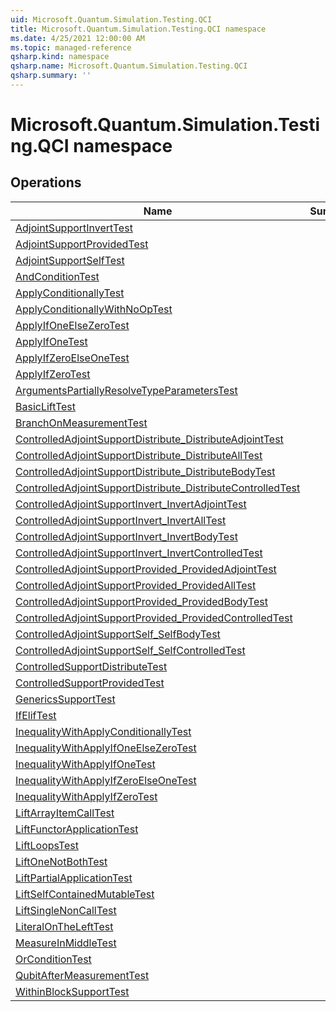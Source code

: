 ```yaml
---
uid: Microsoft.Quantum.Simulation.Testing.QCI
title: Microsoft.Quantum.Simulation.Testing.QCI namespace
ms.date: 4/25/2021 12:00:00 AM
ms.topic: managed-reference
qsharp.kind: namespace
qsharp.name: Microsoft.Quantum.Simulation.Testing.QCI
qsharp.summary: ''
---
```


# Microsoft.Quantum.Simulation.Testing.QCI namespace




<!-- summaries -->

## Operations

| Name | Summary |
|------|---------|
|[AdjointSupportInvertTest](xref:Microsoft.Quantum.Simulation.Testing.QCI.AdjointSupportInvertTest) | |
|[AdjointSupportProvidedTest](xref:Microsoft.Quantum.Simulation.Testing.QCI.AdjointSupportProvidedTest) | |
|[AdjointSupportSelfTest](xref:Microsoft.Quantum.Simulation.Testing.QCI.AdjointSupportSelfTest) | |
|[AndConditionTest](xref:Microsoft.Quantum.Simulation.Testing.QCI.AndConditionTest) | |
|[ApplyConditionallyTest](xref:Microsoft.Quantum.Simulation.Testing.QCI.ApplyConditionallyTest) | |
|[ApplyConditionallyWithNoOpTest](xref:Microsoft.Quantum.Simulation.Testing.QCI.ApplyConditionallyWithNoOpTest) | |
|[ApplyIfOneElseZeroTest](xref:Microsoft.Quantum.Simulation.Testing.QCI.ApplyIfOneElseZeroTest) | |
|[ApplyIfOneTest](xref:Microsoft.Quantum.Simulation.Testing.QCI.ApplyIfOneTest) | |
|[ApplyIfZeroElseOneTest](xref:Microsoft.Quantum.Simulation.Testing.QCI.ApplyIfZeroElseOneTest) | |
|[ApplyIfZeroTest](xref:Microsoft.Quantum.Simulation.Testing.QCI.ApplyIfZeroTest) | |
|[ArgumentsPartiallyResolveTypeParametersTest](xref:Microsoft.Quantum.Simulation.Testing.QCI.ArgumentsPartiallyResolveTypeParametersTest) | |
|[BasicLiftTest](xref:Microsoft.Quantum.Simulation.Testing.QCI.BasicLiftTest) | |
|[BranchOnMeasurementTest](xref:Microsoft.Quantum.Simulation.Testing.QCI.BranchOnMeasurementTest) | |
|[ControlledAdjointSupportDistribute_DistributeAdjointTest](xref:Microsoft.Quantum.Simulation.Testing.QCI.ControlledAdjointSupportDistribute_DistributeAdjointTest) | |
|[ControlledAdjointSupportDistribute_DistributeAllTest](xref:Microsoft.Quantum.Simulation.Testing.QCI.ControlledAdjointSupportDistribute_DistributeAllTest) | |
|[ControlledAdjointSupportDistribute_DistributeBodyTest](xref:Microsoft.Quantum.Simulation.Testing.QCI.ControlledAdjointSupportDistribute_DistributeBodyTest) | |
|[ControlledAdjointSupportDistribute_DistributeControlledTest](xref:Microsoft.Quantum.Simulation.Testing.QCI.ControlledAdjointSupportDistribute_DistributeControlledTest) | |
|[ControlledAdjointSupportInvert_InvertAdjointTest](xref:Microsoft.Quantum.Simulation.Testing.QCI.ControlledAdjointSupportInvert_InvertAdjointTest) | |
|[ControlledAdjointSupportInvert_InvertAllTest](xref:Microsoft.Quantum.Simulation.Testing.QCI.ControlledAdjointSupportInvert_InvertAllTest) | |
|[ControlledAdjointSupportInvert_InvertBodyTest](xref:Microsoft.Quantum.Simulation.Testing.QCI.ControlledAdjointSupportInvert_InvertBodyTest) | |
|[ControlledAdjointSupportInvert_InvertControlledTest](xref:Microsoft.Quantum.Simulation.Testing.QCI.ControlledAdjointSupportInvert_InvertControlledTest) | |
|[ControlledAdjointSupportProvided_ProvidedAdjointTest](xref:Microsoft.Quantum.Simulation.Testing.QCI.ControlledAdjointSupportProvided_ProvidedAdjointTest) | |
|[ControlledAdjointSupportProvided_ProvidedAllTest](xref:Microsoft.Quantum.Simulation.Testing.QCI.ControlledAdjointSupportProvided_ProvidedAllTest) | |
|[ControlledAdjointSupportProvided_ProvidedBodyTest](xref:Microsoft.Quantum.Simulation.Testing.QCI.ControlledAdjointSupportProvided_ProvidedBodyTest) | |
|[ControlledAdjointSupportProvided_ProvidedControlledTest](xref:Microsoft.Quantum.Simulation.Testing.QCI.ControlledAdjointSupportProvided_ProvidedControlledTest) | |
|[ControlledAdjointSupportSelf_SelfBodyTest](xref:Microsoft.Quantum.Simulation.Testing.QCI.ControlledAdjointSupportSelf_SelfBodyTest) | |
|[ControlledAdjointSupportSelf_SelfControlledTest](xref:Microsoft.Quantum.Simulation.Testing.QCI.ControlledAdjointSupportSelf_SelfControlledTest) | |
|[ControlledSupportDistributeTest](xref:Microsoft.Quantum.Simulation.Testing.QCI.ControlledSupportDistributeTest) | |
|[ControlledSupportProvidedTest](xref:Microsoft.Quantum.Simulation.Testing.QCI.ControlledSupportProvidedTest) | |
|[GenericsSupportTest](xref:Microsoft.Quantum.Simulation.Testing.QCI.GenericsSupportTest) | |
|[IfElifTest](xref:Microsoft.Quantum.Simulation.Testing.QCI.IfElifTest) | |
|[InequalityWithApplyConditionallyTest](xref:Microsoft.Quantum.Simulation.Testing.QCI.InequalityWithApplyConditionallyTest) | |
|[InequalityWithApplyIfOneElseZeroTest](xref:Microsoft.Quantum.Simulation.Testing.QCI.InequalityWithApplyIfOneElseZeroTest) | |
|[InequalityWithApplyIfOneTest](xref:Microsoft.Quantum.Simulation.Testing.QCI.InequalityWithApplyIfOneTest) | |
|[InequalityWithApplyIfZeroElseOneTest](xref:Microsoft.Quantum.Simulation.Testing.QCI.InequalityWithApplyIfZeroElseOneTest) | |
|[InequalityWithApplyIfZeroTest](xref:Microsoft.Quantum.Simulation.Testing.QCI.InequalityWithApplyIfZeroTest) | |
|[LiftArrayItemCallTest](xref:Microsoft.Quantum.Simulation.Testing.QCI.LiftArrayItemCallTest) | |
|[LiftFunctorApplicationTest](xref:Microsoft.Quantum.Simulation.Testing.QCI.LiftFunctorApplicationTest) | |
|[LiftLoopsTest](xref:Microsoft.Quantum.Simulation.Testing.QCI.LiftLoopsTest) | |
|[LiftOneNotBothTest](xref:Microsoft.Quantum.Simulation.Testing.QCI.LiftOneNotBothTest) | |
|[LiftPartialApplicationTest](xref:Microsoft.Quantum.Simulation.Testing.QCI.LiftPartialApplicationTest) | |
|[LiftSelfContainedMutableTest](xref:Microsoft.Quantum.Simulation.Testing.QCI.LiftSelfContainedMutableTest) | |
|[LiftSingleNonCallTest](xref:Microsoft.Quantum.Simulation.Testing.QCI.LiftSingleNonCallTest) | |
|[LiteralOnTheLeftTest](xref:Microsoft.Quantum.Simulation.Testing.QCI.LiteralOnTheLeftTest) | |
|[MeasureInMiddleTest](xref:Microsoft.Quantum.Simulation.Testing.QCI.MeasureInMiddleTest) | |
|[OrConditionTest](xref:Microsoft.Quantum.Simulation.Testing.QCI.OrConditionTest) | |
|[QubitAfterMeasurementTest](xref:Microsoft.Quantum.Simulation.Testing.QCI.QubitAfterMeasurementTest) | |
|[WithinBlockSupportTest](xref:Microsoft.Quantum.Simulation.Testing.QCI.WithinBlockSupportTest) | |


<!-- /summaries -->
